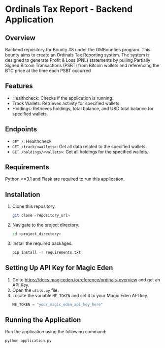 # Ordinals Tax Report - Backend Application

## Overview

Backend repository for Bounty #8 under the OMBounties program. This bounty aims to create an Ordinals Tax Reporting system. The system is designed to generate Profit & Loss (PNL) statements by pulling Partially Signed Bitcoin Transactions (PSBT) from Bitcoin wallets and referencing the BTC price at the time each PSBT occurred

## Features

- Healthcheck: Checks if the application is running.
- Track Wallets: Retrieves activity for specified wallets.
- Holdings: Retrieves holdings, total balance, and USD total balance for specified wallets.

## Endpoints

- `GET /`: Healthcheck
- `GET /track/<wallets>`: Get all data related to the specified wallets.
- `GET /holdings/<wallets>`: Get all holdings for the specified wallets.

## Requirements

Python >=3.1 and Flask are required to run this application.

## Installation

1. Clone this repository.
    ```bash
    git clone <repository_url>
    ```
2. Navigate to the project directory.
    ```bash
    cd <project_directory>
    ```
3. Install the required packages.
    ```bash
    pip install -r requirements.txt
    ```

## Setting Up API Key for Magic Eden

1. Go to https://docs.magiceden.io/reference/ordinals-overview and get an API Key.
2. Open the `utils.py` file.
3. Locate the variable `ME_TOKEN` and set it to your Magic Eden API key.
    ```python
    ME_TOKEN = "your_magic_eden_api_key_here"
    ```

## Running the Application

Run the application using the following command:

```bash
python application.py
